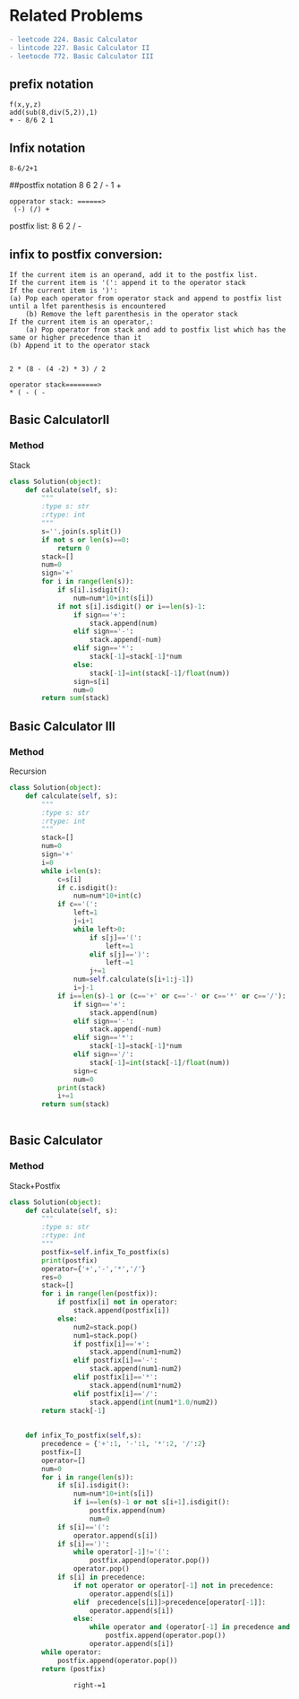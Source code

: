 ﻿# Related Problems
```diff
- leetcode 224. Basic Calculator  
- lintcode 227. Basic Calculator II
- leetocde 772. Basic Calculator III 
```
## prefix notation
	f(x,y,z)
	add(sub(8,div(5,2)),1)
	+ - 8/6 2 1
	
## Infix notation
	8-6/2+1
	
##postfix notation
	8 6 2 / - 1 +
	
    opperator stack: ======>
	 (-) (/) +
	 
postfix list: 8 6 2 / -

## infix to postfix conversion:
	
    If the current item is an operand, add it to the postfix list.
    If the current item is '(': append it to the operator stack
    If the current item is ')': 
	(a) Pop each operator from operator stack and append to postfix list until a lfet parenthesis is encountered
        (b) Remove the left parenthesis in the operator stack
    If the current item is an operator,:
    	(a) Pop operator from stack and add to postfix list which has the same or higher precedence than it
	(b) Append it to the operator stack
		
				
    2 * (8 - (4 -2) * 3) / 2
	
    operator stack========>
    * ( - ( -
	
## Basic CalculatorII

### Method 
Stack
```python
class Solution(object):
    def calculate(self, s):
        """
        :type s: str
        :rtype: int
        """
        s=''.join(s.split())
        if not s or len(s)==0:
            return 0
        stack=[]
        num=0
        sign='+'
        for i in range(len(s)):
            if s[i].isdigit():
                num=num*10+int(s[i])
            if not s[i].isdigit() or i==len(s)-1:
                if sign=='+':
                    stack.append(num)
                elif sign=='-':
                    stack.append(-num)
                elif sign=='*':
                    stack[-1]=stack[-1]*num
                else:
                    stack[-1]=int(stack[-1]/float(num))
                sign=s[i]
                num=0
        return sum(stack)
```
## Basic Calculator III

### Method 
Recursion  


```python
class Solution(object):
    def calculate(self, s):
        """
        :type s: str
        :rtype: int
        """
        stack=[]
        num=0
        sign='+'
        i=0
        while i<len(s):
            c=s[i]
            if c.isdigit():
                num=num*10+int(c)
            if c=='(':
                left=1
                j=i+1
                while left>0:
                    if s[j]=='(':
                        left+=1
                    elif s[j]==')':
                        left-=1
                    j+=1
                num=self.calculate(s[i+1:j-1])
                i=j-1
            if i==len(s)-1 or (c=='+' or c=='-' or c=='*' or c=='/'):
                if sign=='+':
                    stack.append(num)
                elif sign=='-':
                    stack.append(-num)
                elif sign=='*':
                    stack[-1]=stack[-1]*num
                elif sign=='/':
                    stack[-1]=int(stack[-1]/float(num))
                sign=c
                num=0
            print(stack)
            i+=1
        return sum(stack)
        
```

## Basic Calculator

### Method 
Stack+Postfix
  
```python
class Solution(object):
    def calculate(self, s):
        """
        :type s: str
        :rtype: int
        """ 
        postfix=self.infix_To_postfix(s)
        print(postfix)
        operator={'+','-','*','/'}
        res=0
        stack=[]
        for i in range(len(postfix)):
            if postfix[i] not in operator:
                stack.append(postfix[i])
            else:
                num2=stack.pop()
                num1=stack.pop()
                if postfix[i]=='+':
                    stack.append(num1+num2)
                elif postfix[i]=='-':
                    stack.append(num1-num2)
                elif postfix[i]=='*':
                    stack.append(num1*num2)
                elif postfix[i]=='/':
                    stack.append(int(num1*1.0/num2))
        return stack[-1]
    
    
    def infix_To_postfix(self,s):
        precedence = {'+':1, '-':1, '*':2, '/':2} 
        postfix=[]
        operator=[]
        num=0
        for i in range(len(s)):
            if s[i].isdigit():
                num=num*10+int(s[i])
                if i==len(s)-1 or not s[i+1].isdigit():
                    postfix.append(num)
                    num=0
            if s[i]=='(':
                operator.append(s[i])
            if s[i]==')':
                while operator[-1]!='(':
                    postfix.append(operator.pop())
                operator.pop()
            if s[i] in precedence:
                if not operator or operator[-1] not in precedence:
                    operator.append(s[i])
                elif  precedence[s[i]]>precedence[operator[-1]]:
                    operator.append(s[i])
                else:
                    while operator and (operator[-1] in precedence and precedence[s[i]]<=precedence[operator[-1]]):
                        postfix.append(operator.pop())
                    operator.append(s[i])
        while operator:
            postfix.append(operator.pop())
        return (postfix)

```




                    right-=1